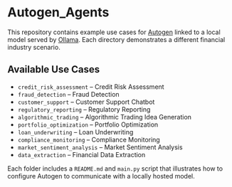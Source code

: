 # Autogen_Agents

This repository contains example use cases for [Autogen](https://github.com/microsoft/autogen) linked to a local model served by [Ollama](https://ollama.ai/). Each directory demonstrates a different financial industry scenario.

## Available Use Cases

- `credit_risk_assessment` – Credit Risk Assessment
- `fraud_detection` – Fraud Detection
- `customer_support` – Customer Support Chatbot
- `regulatory_reporting` – Regulatory Reporting
- `algorithmic_trading` – Algorithmic Trading Idea Generation
- `portfolio_optimization` – Portfolio Optimization
- `loan_underwriting` – Loan Underwriting
- `compliance_monitoring` – Compliance Monitoring
- `market_sentiment_analysis` – Market Sentiment Analysis
- `data_extraction` – Financial Data Extraction

Each folder includes a `README.md` and `main.py` script that illustrates how to configure Autogen to communicate with a locally hosted model.
